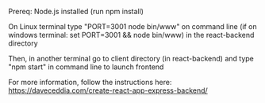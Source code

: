 Prereq: Node.js installed (run npm install)

On Linux terminal type "PORT=3001 node bin/www" on command line (if on windows terminal: set PORT=3001 && node bin/www) in the react-backend directory

Then, in another terminal go to client directory (in react-backend) and type "npm start" in command line to launch frontend

For more information, follow the instructions here: https://daveceddia.com/create-react-app-express-backend/